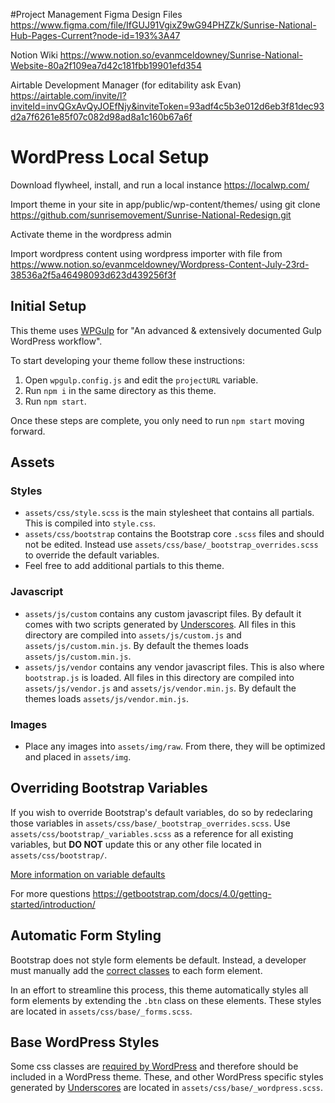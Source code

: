 #Project Management
Figma Design Files
https://www.figma.com/file/IfGUJ91VgixZ9wG94PHZZk/Sunrise-National-Hub-Pages-Current?node-id=193%3A47

Notion Wiki
https://www.notion.so/evanmceldowney/Sunrise-National-Website-80a2f109ea7d42c181fbb19901efd354

Airtable Development Manager (for editability ask Evan)
https://airtable.com/invite/l?inviteId=invQGxAvQyJOEfNjy&inviteToken=93adf4c5b3e012d6eb3f81dec93d2a7f6261e85f07c082d98ad8a1c160b67a6f

# WordPress Local Setup

Download flywheel, install, and run a local instance
https://localwp.com/

Import theme in your site in app/public/wp-content/themes/ using
git clone https://github.com/sunrisemovement/Sunrise-National-Redesign.git

Activate theme in the wordpress admin

Import wordpress content using wordpress importer with file from https://www.notion.so/evanmceldowney/Wordpress-Content-July-23rd-38536a2f5a46498093d623d439256f3f

## Initial Setup

This theme uses [WPGulp](https://github.com/ahmadawais/WPGulp) for "An advanced & extensively documented Gulp WordPress workflow".

To start developing your theme follow these instructions:

1. Open `wpgulp.config.js` and edit the `projectURL` variable.
1. Run `npm i` in the same directory as this theme.
1. Run `npm start`.

Once these steps are complete, you only need to run `npm start` moving forward.

## Assets

### Styles

- `assets/css/style.scss` is the main stylesheet that contains all partials. This is compiled into `style.css`.
- `assets/css/bootstrap` contains the Bootstrap core `.scss` files and should not be edited. Instead use `assets/css/base/_bootstrap_overrides.scss` to override the default variables.
- Feel free to add additional partials to this theme.

### Javascript

- `assets/js/custom` contains any custom javascript files. By default it comes with two scripts generated by [Underscores](https://underscores.me/). All files in this directory are compiled into `assets/js/custom.js` and `assets/js/custom.min.js`. By default the themes loads `assets/js/custom.min.js`.
- `assets/js/vendor` contains any vendor javascript files. This is also where `bootstrap.js` is loaded. All files in this directory are compiled into `assets/js/vendor.js` and `assets/js/vendor.min.js`. By default the themes loads `assets/js/vendor.min.js`.

### Images

- Place any images into `assets/img/raw`. From there, they will be optimized and placed in `assets/img`.

## Overriding Bootstrap Variables

If you wish to override Bootstrap's default variables, do so by redeclaring those variables in `assets/css/base/_bootstrap_overrides.scss`. Use `assets/css/bootstrap/_variables.scss` as a reference for all existing variables, but **DO NOT** update this or any other file located in `assets/css/bootstrap/`.

[More information on variable defaults](https://getbootstrap.com/docs/4.3/getting-started/theming/#variable-defaults)

For more questions
https://getbootstrap.com/docs/4.0/getting-started/introduction/

## Automatic Form Styling

Bootstrap does not style form elements be default. Instead, a developer must manually add the [correct classes](https://getbootstrap.com/docs/4.3/components/forms/#form-controls) to each form element.

In an effort to streamline this process, this theme automatically styles all form elements by extending the `.btn` class on these elements. These styles are located in `assets/css/base/_forms.scss`.

## Base WordPress Styles

Some css classes are [required by WordPress](https://codex.wordpress.org/CSS#WordPress_Generated_Classes) and therefore should be included in a WordPress theme. These, and other WordPress specific styles generated by [Underscores](https://underscores.me/) are located in `assets/css/base/_wordpress.scss`.
